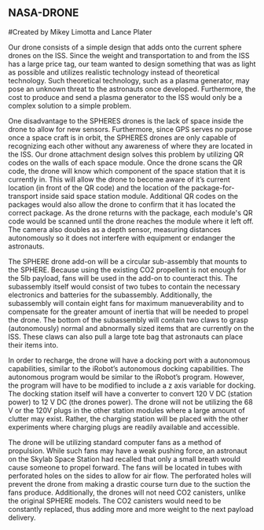 ## NASA-DRONE 

#Created by Mikey Limotta and Lance Plater

Our drone consists of a simple design that adds onto the current sphere drones on the ISS. Since the weight and transportation to and from the ISS has a large price tag, our team wanted to design something that was as light as possible and utilizes realistic technology instead of theoretical technology. Such theoretical technology, such as a plasma generator, may pose an unknown threat to the astronauts once developed. Furthermore, the cost to produce and send a plasma generator to the ISS would only be a complex solution to a simple problem.


One disadvantage to the SPHERES drones is the lack of space inside the drone to allow for new sensors. Furthermore, since GPS serves no purpose once a space craft is in orbit, the SPHERES drones are only capable of recognizing each other without any awareness of where they are located in the ISS. Our drone attachment design solves this problem by utilizing QR codes on the walls of each space module. Once the drone scans the QR code, the drone will know which component of the space station that it is currently in. This will allow the drone to become aware of it’s current location (in front of the QR code) and the location of the package-for-transport inside said space station module. Additional QR codes on the packages would also allow the drone to confirm that it has located the correct package. As the drone returns with the package, each module's QR code would be scanned until the drone reaches the module where it left off. The camera also doubles as a depth sensor, measuring distances autonomously so it does not interfere with equipment or endanger the astronauts.


The SPHERE drone add-on will be a circular sub-assembly that mounts to the SPHERE. Because using the existing CO2 propellent is not enough for the 5lb payload, fans will be used in the add-on to counteract this. The subassembly itself would consist of two tubes to contain the necessary electronics and batteries for the subassembly. Additionally, the subassembly will contain eight fans for maximum manueverability and to compensate for the greater amount of inertia that will be needed to propel the drone. The bottom of the subassembly will contain two claws to grasp (autonomously) normal and abnormally sized items that are currently on the ISS. These claws can also pull a large tote bag that astronauts can place their items into.


In order to recharge, the drone will have a docking port with a autonomous capabilities, similar to the iRobot’s autonomous docking capabilities. The autonomous program would be similar to the iRobot’s program. However, the program will have to be modified to include a z axis variable for docking. The docking station itself will have a converter to convert 120 V DC (station power) to 12 V DC (the drones power). The drone will not be utilizing the 68 V or the 120V plugs in the other station modules where a large amount of clutter may exist. Rather, the charging station will be placed with the other experiments where charging plugs are readily available and accessible.


The drone will be utilizing standard computer fans as a method of propulsion. While such fans may have a weak pushing force, an astronaut on the Skylab Space Station had recalled that only a small breath would cause someone to propel forward. The fans will be located in tubes with perforated holes on the sides to allow for air flow. The perforated holes will prevent the drone from making a drastic course turn due to the suction the fans produce. Additionally, the drones will not need CO2 canisters, unlike the original SPHERE models. The CO2 canisters would need to be constantly replaced, thus adding more and more weight to the next payload delivery.
